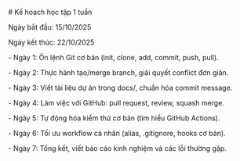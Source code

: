 \# Kế hoạch học tập 1 tuần



Ngày bắt đầu: 15/10/2025

Ngày kết thúc: 22/10/2025



\- Ngày 1: Ôn lệnh Git cơ bản (init, clone, add, commit, push, pull).

\- Ngày 2: Thực hành tạo/merge branch, giải quyết conflict đơn giản.

\- Ngày 3: Viết tài liệu dự án trong docs/, chuẩn hóa commit message.

\- Ngày 4: Làm việc với GitHub: pull request, review, squash merge.

\- Ngày 5: Tự động hóa kiểm thử cơ bản (tìm hiểu GitHub Actions).

\- Ngày 6: Tối ưu workflow cá nhân (alias, .gitignore, hooks cơ bản).

\- Ngày 7: Tổng kết, viết báo cáo kinh nghiệm và các lỗi thường gặp.



